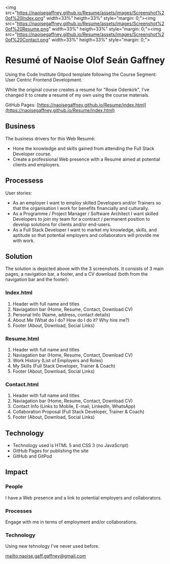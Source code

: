 <img src="https://naoisegaffney.github.io/Resume/assets/images/Screenshot%20of%20Index.png" width=33%" heigth=33%" style="margin: 0;"><img src="https://naoisegaffney.github.io/Resume/assets/images/Screenshot%20of%20Resume.png" width=33%" heigth=33%" style="margin: 0;"><img src="https://naoisegaffney.github.io/Resume/assets/images/Screenshot%20of%20Contact.png" width=33%" heigth=33%" style="margin: 0;">

# Resumé of Naoise Olof Seán Gaffney

Using the Code Institute Gitpod template following the Course Segment: User Centric Frontend Development.

While the original course creates a resumé for "Rosie Odenkirk", I've changed it to create a resumé of my own using the course materials. 

GitHub Pages: [https://naoisegaffney.github.io/Resume/index.html](https://naoisegaffney.github.io/Resume/index.html)

## Business
The business drivers for this Web Resumé:

* Hone the knowledge and skills gained from attending the Full Stack Developer course.
* Create a professional Web presence with a Resumé aimed at potential clients and employers.

## Processess
User stories:

* As an employer I want to employ skilled Developers and/or Trainers so that the organisation I work for benefits financially and culturally.
* As a Programme / Project Manager / Software Architect I want skilled Developers to join my team for a contract / permanent position to develop solutions for clients and/or end-users.
* As a Full Stack Developer I want to market my knowledge, skills, and aptitude so that potential employers and collaborators will provide me with work.

## Solution
The solution is depicted above with the 3 screenshots. It consists of 3 main pages, a navigation bar, a footer, and a CV download (both from the navigation bar and the footer):

### Index.html
1. Header with full name and titles
2. Naviagation bar (Home, Resume, Contact, Download CV)
3. Personal Info (Name, address, contact details)
4. About Me (What do I do? How do I do it? Why hire me?)
5. Footer (About, Download, Social Links)

### Resume.html
1. Header with full name and titles
2. Naviagation bar (Home, Resume, Contact, Download CV)
3. Work History (List of Employers and Roles)
4. My Skills (Full Stack Developer, Trainer & Coach)
5. Footer (About, Download, Social Links)

### Contact.html
1. Header with full name and titles
2. Naviagation bar (Home, Resume, Contact, Download CV)
3. Contact Info (Links to Mobile, E-mail, LinkedIn, WhatsApp)
4. Collaboration Proposal (Full Stack Developer, Trainer & Coach)
5. Footer (About, Download, Social Links)

## Technology
* Technology used is HTML 5 and CSS 3 (no JavaScript)
* GitHub Pages for publishing the site
* GitHub and GitPod

## Impact
### People
I have a Web presence and a link to potential employers and collaborators.

### Processes
Engage with me in terms of employment and/or collaborations.

### Technology
Using new tehnology I've never used before.

[mailto:naoise.gaff.gaffney@gmail.com](mailto:naoise.gaff.gaffney@gmail.com)